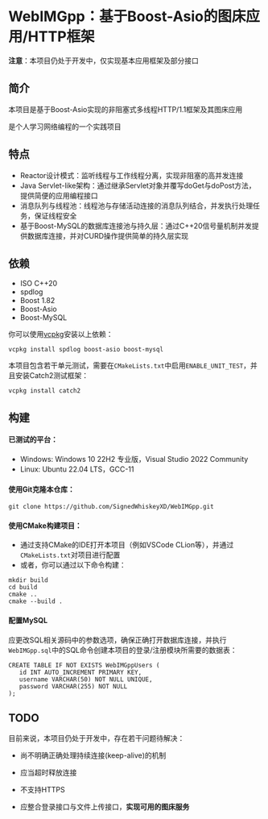 # WebIMGpp：基于Boost-Asio的图床应用/HTTP框架

**注意**：本项目仍处于开发中，仅实现基本应用框架及部分接口



## 简介

本项目是基于Boost-Asio实现的非阻塞式多线程HTTP/1.1框架及其图床应用

是个人学习网络编程的一个实践项目




## 特点

- Reactor设计模式：监听线程与工作线程分离，实现非阻塞的高并发连接
- Java Servlet-like架构：通过继承Servlet对象并覆写doGet与doPost方法，提供简便的应用编程接口
- 消息队列与线程池：线程池与存储活动连接的消息队列结合，并发执行处理任务，保证线程安全
- 基于Boost-MySQL的数据库连接池与持久层：通过C++20信号量机制并发提供数据库连接，并对CURD操作提供简单的持久层实现



## 依赖

- ISO C++20
- spdlog
- Boost 1.82
- Boost-Asio
- Boost-MySQL

你可以使用[vcpkg](https://github.com/microsoft/vcpkg)安装以上依赖：

~~~shell
vcpkg install spdlog boost-asio boost-mysql
~~~

本项目包含若干单元测试，需要在`CMakeLists.txt`中启用`ENABLE_UNIT_TEST`，并且安装Catch2测试框架：

~~~shell
vcpkg install catch2
~~~



## 构建

####  已测试的平台：

- Windows: Windows 10 22H2 专业版，Visual Studio 2022 Community
- Linux: Ubuntu 22.04 LTS，GCC-11

#### 使用Git克隆本仓库：

~~~shell
git clone https://github.com/SignedWhiskeyXD/WebIMGpp.git
~~~

#### 使用CMake构建项目：

- 通过支持CMake的IDE打开本项目（例如VSCode CLion等），并通过`CMakeLists.txt`对项目进行配置
- 或者，你可以通过以下命令构建：
~~~shell
mkdir build
cd build
cmake ..
cmake --build .
~~~
#### 配置MySQL

应更改SQL相关源码中的参数选项，确保正确打开数据库连接，并执行`WebIMGpp.sql`中的SQL命令创建本项目的登录/注册模块所需要的数据表：

~~~mysql
CREATE TABLE IF NOT EXISTS WebIMGppUsers (
   id INT AUTO_INCREMENT PRIMARY KEY,
   username VARCHAR(50) NOT NULL UNIQUE,
   password VARCHAR(255) NOT NULL
);
~~~



## TODO

目前来说，本项目仍处于开发中，存在若干问题待解决：

- 尚不明确正确处理持续连接(keep-alive)的机制

- 应当超时释放连接
- 不支持HTTPS
- 应整合登录接口与文件上传接口，**实现可用的图床服务**
